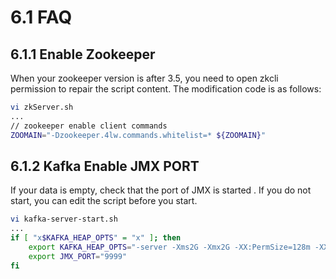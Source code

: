 # 6.1 FAQ

## 6.1.1 Enable Zookeeper
When your zookeeper version is after 3.5, you need to open zkcli permission to repair the script content. The modification code is as follows:
```bash
vi zkServer.sh
...
// zookeeper enable client commands
ZOOMAIN="-Dzookeeper.4lw.commands.whitelist=* ${ZOOMAIN}"
```

## 6.1.2 Kafka Enable JMX PORT
If your data is empty, check that the port of JMX is started . If you do not start, you can edit the script before you start.
```bash
vi kafka-server-start.sh
...
if [ "x$KAFKA_HEAP_OPTS" = "x" ]; then
    export KAFKA_HEAP_OPTS="-server -Xms2G -Xmx2G -XX:PermSize=128m -XX:+UseG1GC -XX:MaxGCPauseMillis=200 -XX:ParallelGCThreads=8 -XX:ConcGCThreads=5 -XX:InitiatingHeapOccupancyPercent=70"
    export JMX_PORT="9999"
fi
```
